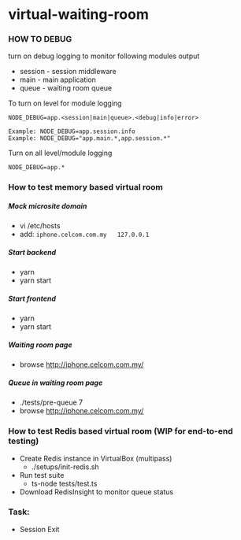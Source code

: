# virtual-waiting-room


### HOW TO DEBUG
turn on debug logging to monitor following modules output
* session - session middleware
* main - main application
* queue - waiting room queue

To turn on level for module logging 
```
NODE_DEBUG=app.<session|main|queue>.<debug|info|error>

Example: NODE_DEBUG=app.session.info
Example: NODE_DEBUG="app.main.*,app.session.*"
```

Turn on all level/module logging
```
NODE_DEBUG=app.*
```

### How to test memory based virtual room 
##### Mock microsite domain
* vi /etc/hosts
* add:  `iphone.celcom.com.my   127.0.0.1` 

##### Start backend
* yarn 
* yarn start

##### Start frontend
* yarn
* yarn start

##### Waiting room page
* browse http://iphone.celcom.com.my/

##### Queue in waiting room page
* ./tests/pre-queue 7
* browse http://iphone.celcom.com.my/

### How to test Redis based virtual room (WIP for end-to-end testing)
* Create Redis instance in VirtualBox (multipass)
  * ./setups/init-redis.sh
* Run test suite
  * ts-node tests/test.ts
* Download RedisInsight to monitor queue status



### Task:
* Session Exit
